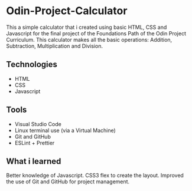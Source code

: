 # Odin-Project-Calculator

This a simple calculator that i created using basic HTML, CSS and Javascript for the final project of the Foundations Path of the Odin Project Curriculum. This calculator makes all the basic operations: Addition, Subtraction, Multiplication and Division.

## Technologies
* HTML
* CSS
* Javascript

## Tools
* Visual Studio Code
* Linux terminal use (via a Virtual Machine)
* Git and GitHub
* ESLint + Prettier

## What i learned
Better knowledge of Javascript.
CSS3 flex to create the layout.
Improved the use of Git and GitHub for project management.

